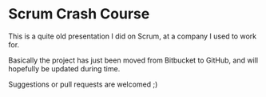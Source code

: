 # Scrum Crash Course

This is a quite old presentation I did on Scrum, at a company I used to work for.

Basically the project has just been moved from Bitbucket to GitHub, and will hopefully be updated during time.  

Suggestions or pull requests are welcomed ;)
